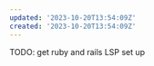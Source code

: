```yaml
---
updated: '2023-10-20T13:54:09Z'
created: '2023-10-20T13:54:09Z'
---
```

TODO: get ruby and rails LSP set up